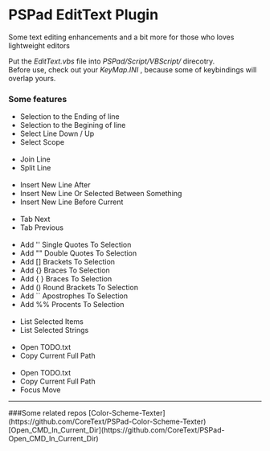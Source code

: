 # PSPad EditText Plugin
Some text editing enhancements and a bit more for those who loves lightweight editors

Put the _EditText.vbs_ file into _PSPad/Script/VBScript/_ direcotry.<br />
Before use, check out your _KeyMap.INI_ , because some of keybindings will overlap yours.

### Some features

<ul>
	<li>Selection to the Ending of line</li>
	<li>Selection to the Begining of line</li>
	<li>Select Line Down / Up</li>
	<li>Select Scope</li>
	&nbsp;
	<li>Join Line</li>
	<li>Split Line</li>
	&nbsp;
	<li>Insert New Line After</li>
	<li>Insert New Line Or Selected Between Something</li>
	<li>Insert New Line Before Current</li>
	&nbsp;
	<li>Tab Next</li>
	<li>Tab Previous</li>
	&nbsp;
	<li>Add '' Single Quotes To Selection</li>
	<li>Add "" Double Quotes To Selection</li>
	<li>Add [] Brackets To Selection</li>
	<li>Add {} Braces To Selection</li>
	<li>Add { } Braces To Selection</li>
	<li>Add () Round Brackets To Selection</li>
	<li>Add `` Apostrophes To Selection</li>
	<li>Add %% Procents To Selection</li>
	&nbsp;
	<li>List Selected Items</li>
	<li>List Selected Strings</li>
	&nbsp;
	<li>Open TODO.txt</li>
	<li>Copy Current Full Path</li>
	&nbsp;
	<li>Open TODO.txt</li>
	<li>Copy Current Full Path</li>
	<li>Focus Move</li>
</ul>

<hr />
###Some related repos
[Color-Scheme-Texter](https://github.com/CoreText/PSPad-Color-Scheme-Texter) <br />
[Open_CMD_In_Current_Dir](https://github.com/CoreText/PSPad-Open_CMD_In_Current_Dir)
